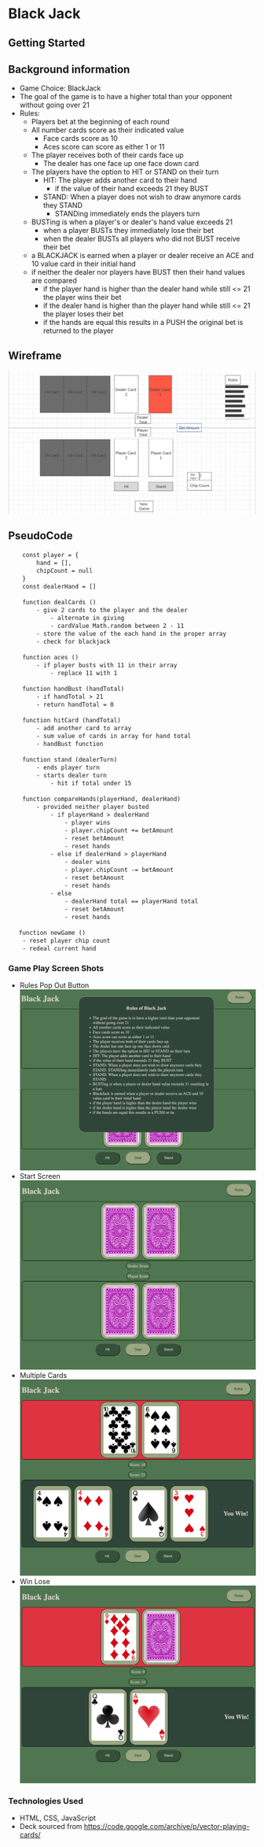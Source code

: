 # Black Jack
## Getting Started

## Background information
- Game Choice: BlackJack
- The goal of the game is to have a higher total than your opponent without going over 21
- Rules:
    - Players bet at the beginning of each round
    - All number cards score as their indicated value
        - Face cards score as 10
        - Aces score can score as either 1 or 11
    - The player receives both of their cards face up
        - The dealer has one face up one face down card
    - The players have the option to HIT or STAND on their turn
        - HIT: The player adds another card to their hand
            - if the value of their hand exceeds 21 they BUST
        - STAND: When a player does not wish to draw anymore cards they STAND
            - STANDing immediately ends the players turn
    - BUSTing is when a player's or dealer's hand value exceeds 21
        - when a player BUSTs they immediately lose their bet
        - when the dealer BUSTs all players who did not BUST receive their bet
    - a BLACKJACK is earned when a player or dealer receive an ACE and 10 value card in their initial hand
    - if neither the dealer nor players have BUST then their hand values are compared
        - if the player hand is higher than the dealer hand while still <= 21 the player wins their bet
        - if the dealer hand is higher than the player hand while still <= 21 the player loses their bet
        - if the hands are equal this results in a PUSH the original bet is returned to the player
## Wireframe
![Black Jack Wireframe](img/Screen%20Shot%202022-10-13%20at%201.48.57%20PM.png)

## PseudoCode
```
    const player = {
        hand = [],
        chipCount = null
    }
    const dealerHand = []

    function dealCards ()
        - give 2 cards to the player and the dealer
            - alternate in giving
            - cardValue Math.random between 2 - 11
        - store the value of the each hand in the proper array
        - check for blackjack

    function aces ()
        - if player busts with 11 in their array
            - replace 11 with 1

    function handBust (handTotal)
        - if handTotal > 21
        - return handTotal = 0
    
    function hitCard (handTotal)
        - add another card to array
        - sum value of cards in array for hand total
        - handBust function
    
    function stand (dealerTurn)
        - ends player turn
        - starts dealer turn
            - hit if total under 15

    function compareHands(playerHand, dealerHand) 
        - provided neither player busted
            - if playerHand > dealerHand
                - player wins
                - player.chipCount += betAmount
                - reset betAmount
                - reset hands
            - else if dealerHand > playerHand
                - dealer wins
                - player.chipCount -= betAmount
                - reset betAmount
                - reset hands
            - else 
                - dealerHand total == playerHand total
                - reset betAmount
                - reset hands
   
   function newGame ()
    - reset player chip count
    - redeal current hand         

```
### Game Play Screen Shots
- Rules Pop Out Button
![Black Jack Rules](img/RulePopout.png)
- Start Screen
![basicPlay](img/basicPlay.png)
- Multiple Cards
![Multi hit](img/MultiCard.png)
- Win Lose
![winner](img/WinLose.png)
### Technologies Used
- HTML, CSS, JavaScript
- Deck sourced from https://code.google.com/archive/p/vector-playing-cards/
### 